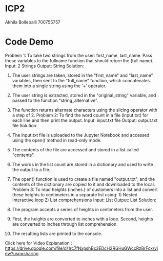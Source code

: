 # ICP2
Akhila Bollepalli
700755757
# Code Demo
Problem 1: To take two strings from the user: first_name, last_name. Pass these variables to the fullname function that should return the (full name).
Input: 2 Strings
Output: String
Solution:
1. The user strings are taken, stored in the "first_name" and "last_name" variables, then sent to the "full_name" function, which concatenates them into a single string using the '+' operator.
2. The user string is extracted, stored in the "original_string" variable, and passed to the function "string_alternative".
3. The function returns alternate characters using the slicing operator with a step of 2.
Problem 2: To find the word count in a file (input.txt) for each line and then print the output.
Input: input.txt file
Output: output.txt file
Solution:
1. The input.txt file is uploaded to the Jupyter Notebook and accessed using the open() method in read-only mode. 
2. The contents of the file are accessed and stored in a list called "contents".
3. The words in the list count are stored in a dictionary and used to write the output to a file. 

4. The open() function is used to create a file named "output.txt", and the contents of the dictionary are copied to it and downloaded to the local. 
Problem 3: To read heights (inches.) of customers into a list and convert these heights to centimeters in a separate list using: 1) Nested Interactive loop 2) List comprehensions
Input: List
Output: List
Solution:
1. The program accepts a series of heights in centimeters from the user.
2. First, the heights are converted to inches with a loop. Second, heights are converted to inches through list comprehension.
3. The resulting lists are printed to the console.

Click here for Video Explanation : https://drive.google.com/file/d/1rc7fNxpshBx3EDcH2RGHuGWccRzBrFcx/view?usp=sharing

